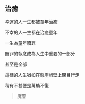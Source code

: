 ## 治癒

幸運的人一生都被童年治癒

不幸的人一生都在治癒童年

一生為童年贖罪

贖罪的執念成為人生中重要的一部分

甚至是全部

這樣的人生猶如在懸崖峭壁上閉目行走

稍有不甚便是萬劫不復

>魔警